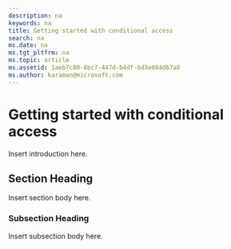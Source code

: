 ```yaml
---
description: na
keywords: na
title: Getting started with conditional access
search: na
ms.date: na
ms.tgt_pltfrm: na
ms.topic: article
ms.assetid: 1aeb7c80-8bc7-447d-b4df-6d3e084d67a8
ms.author: karaman@microsoft.com
---
```

# Getting started with conditional access
Insert introduction here.

## Section Heading
Insert section body here.

### Subsection Heading
Insert subsection body here.

